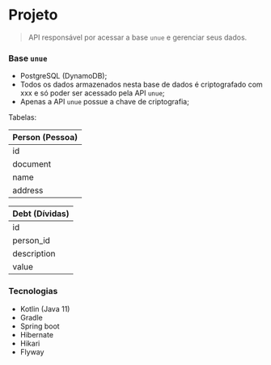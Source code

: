 # Projeto
> API responsável por acessar a base `unue` e gerenciar seus dados.

### Base `unue`
- PostgreSQL (DynamoDB);
- Todos os dados armazenados nesta base de dados é criptografado com xxx
e só poder ser acessado pela API `unue`;
- Apenas a API `unue` possue a chave de criptografia;

Tabelas:

| Person (Pessoa) |
|--------|
| id |
| document |
| name |
| address |

| Debt (Dívidas) |
|--------|
| id |
| person_id |
| description |
| value |

### Tecnologias
- Kotlin (Java 11)
- Gradle
- Spring boot
- Hibernate
- Hikari
- Flyway